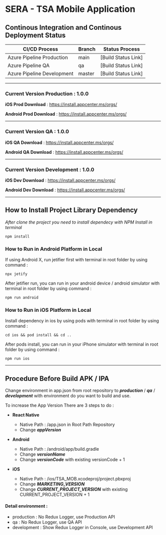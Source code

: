 # SERA - TSA Mobile Application

## Continous Integration and Continous Deployment Status

| CI/CD Process              | Branch | Status Process      |
| -------------------------- | ------ | ------------------- |
| Azure Pipeline Production  | main   | [Build Status Link] |
| Azure Pipeline QA          | qa     | [Build Status Link] |
| Azure Pipeline Development | master | [Build Status Link] |

---

### Current Version Production : 1.0.0

**iOS Prod Download** : https://install.appcenter.ms/orgs/

**Android Prod Download** : https://install.appcenter.ms/orgs/

---

### Current Version QA : 1.0.0

**iOS QA Download** : https://install.appcenter.ms/orgs/

**Android QA Download** : https://install.appcenter.ms/orgs/

---

### Current Version Development : 1.0.0

**iOS Dev Download** : https://install.appcenter.ms/orgs/

**Android Dev Download** : https://install.appcenter.ms/orgs/

---

## How to Install Project Library Dependency

_After clone the project you need to install dependecy with NPM Install in terminal_

```
npm install
```

### How to Run in Android Platform in Local

If using Android X, run jetifier first with terminal in root folder by using command :

```
npx jetify
```

After jetifier run, you can run in your android device / android simulator with terminal in root folder by using command :

```
npm run android
```

### How to Run in iOS Platform in Local

Install dependency in ios by using pods with terminal in root folder by using command :

```
cd ios && pod install && cd ..
```

After pods install, you can run in your iPhone simulator with terminal in root folder by using command :

```
npm run ios
```

---
## Procedure Before Build APK / IPA

Change environment in app.json from root repository to **_production_** / **_qa_** / **_development_** with environment do you want to build and use.

To increase the App Version There are 3 steps to do :

- **React Native**

  - Native Path : /app.json in Root Path Repository
  - Change **_appVersion_**

- **Android**

  - Native Path : /android/app/build.gradle
  - Change **_versionName_**
  - Change **_versionCode_** with existing versionCode + 1

- **iOS**
  - Native Path : /ios/TSA_MOB.xcodeproj/project.pbxproj
  - Change **_MARKETING_VERSION_**
  - Change **_CURRENT_PROJECT_VERSION_** with existing CURRENT_PROJECT_VERSION + 1

#### Detail environment :

- production : No Redux Logger, use Production API
- qa : No Redux Logger, use QA API
- development : Show Redux Logger in Console, use Development API
